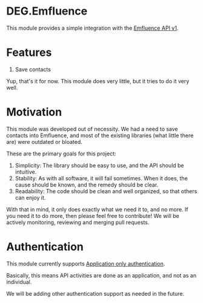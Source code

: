 DEG.Emfluence
=============

This module provides a simple integration with the [Emfluence API v1](https://apidocs.emailer.emfluence.com/v1/).

# Features

1. Save contacts

Yup, that's it for now. This module does very little, but it tries to do it very well.

# Motivation

This module was developed out of necessity. We had a need to save contacts into Emfluence, and most of the existing libraries (what little there are) were outdated or bloated.

These are the primary goals for this project:

1. Simplicity: The library should be easy to use, and the API should be intuitive.
2. Stability: As with all software, it will fail sometimes. When it does, the cause should be known, and the remedy should be clear.
3. Readability: The code should be clean and well organized, so that others can enjoy it.

With that in mind, it only does exactly what we need it to, and no more. If you need it to do more, then please feel free to contribute! We will be actively monitoring, reviewing and merging pull requests.

# Authentication

This module currently supports [Application only authentication](https://apidocs.emailer.emfluence.com/v1/#application-only-access-token).

Basically, this means API activities are done as an application, and not as an individual.

We will be adding other authentication support as needed in the future.